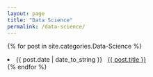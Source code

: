 ```yaml
---
layout: page
title: "Data Science"
permalink: /data-science/
---
```


{% for post in site.categories.Data-Science %}
 <li><span>{{ post.date | date_to_string }}</span> &nbsp; <a href="{{ post.url | relative_url}}">{{ post.title }}</a></li>
{% endfor %}
